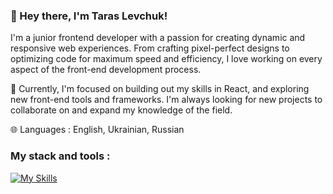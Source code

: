 ### 👋 Hey there, I'm Taras Levchuk!


I'm a junior frontend developer with a passion for creating dynamic and responsive web experiences. From crafting pixel-perfect designs to optimizing code for maximum speed and efficiency, I love working on every aspect of the front-end development process.

🔭 Currently, I'm focused on building out my skills in React, and exploring new front-end tools and frameworks. I'm always looking for new projects to collaborate on and expand my knowledge of the field.

🌐 Languages : English, Ukrainian, Russian

### My stack and tools :

[![My Skills](https://skillicons.dev/icons?i=js,html,css,react,redux,sass,bootstrap,figma,git)](https://skillicons.dev)
